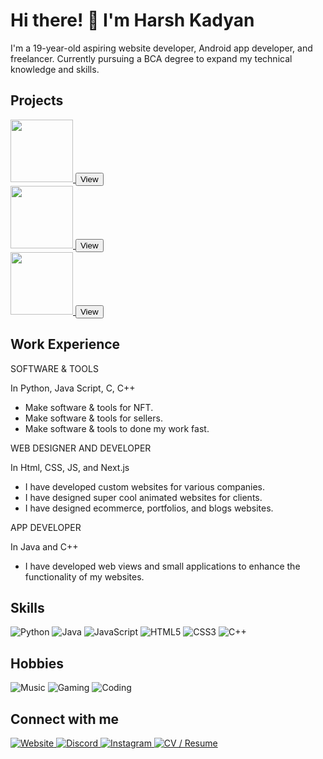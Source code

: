 <!DOCTYPE html>
<html>
<head>
  <meta charset="UTF-8">
  <link rel="stylesheet" type="text/css" href="styles.css">
</head>
<body>
  <h1 class="profile-title">Hi there! 👋 I'm Harsh Kadyan</h1>
  <p>I'm a 19-year-old aspiring website developer, Android app developer, and freelancer. Currently pursuing a BCA degree to expand my technical knowledge and skills.</p>

<h2>Projects</h2>
  <div class="project-images-container">
    <div class="project-image">
      <a href="https://cdn.discordapp.com/attachments/1105431921770639400/1159184375196418108/work1.jpg?ex=651ef613&is=651da493&hm=b2f6f2f5edee432d8fe1b8ecb26985233223d86ee6218f2d6ddaf89fd05d89b0&">
        <div class="image-container">
          <img src="https://cdn.discordapp.com/attachments/1105431921770639400/1159184375196418108/work1.jpg?ex=651ef613&is=651da493&hm=b2f6f2f5edee432d8fe1b8ecb26985233223d86ee6218f2d6ddaf89fd05d89b0&" width="100" height="100">
          <button class="view-button">View</button>
        </div>
      </a>
    </div>
    <div class="project-image">
      <a href="https://cdn.discordapp.com/attachments/1105431921770639400/1159184376463097868/work11.png?ex=651ef613&is=651da493&hm=c844966914859c69afca8338b01bbb6742cce12844f5ee603a5635f57f69f824&">
        <div class="image-container">
          <img src="https://cdn.discordapp.com/attachments/1105431921770639400/1159184376463097868/work11.png?ex=651ef613&is=651da493&hm=c844966914859c69afca8338b01bbb6742cce12844f5ee603a5635f57f69f824&" width="100" height="100">
          <button class="view-button">View</button>
        </div>
      </a>
    </div>
    <div class="project-image">
      <a href="https://cdn.discordapp.com/attachments/1105431921770639400/1159184376114978836/work3.jpg?ex=651ef613&is=651da493&hm=96ed7bc04a173cce69f9d1d3cd7b65bf75ebba37f377c7074e01a78aebe765e2&">
        <div class="image-container">
          <img src="https://cdn.discordapp.com/attachments/1105431921770639400/1159184376114978836/work3.jpg?ex=651ef613&is=651da493&hm=96ed7bc04a173cce69f9d1d3cd7b65bf75ebba37f377c7074e01a78aebe765e2&" width="100" height="100">
          <button class="view-button">View</button>
        </div>
      </a>
    </div>
  </div>

  <h2>Work Experience</h2>
<div class="experience-text">
  <p>SOFTWARE & TOOLS</p>
  <p>In Python, Java Script, C, C++</p>
  <ul>
    <li>Make software & tools for NFT.</li>
    <li>Make software & tools for sellers.</li>
    <li>Make software & tools to done my work fast.</li>
  </ul>
</div>
<div class="experience-text">
  <p>WEB DESIGNER AND DEVELOPER</p>
  <p>In Html, CSS, JS, and Next.js</p>
  <ul>
    <li>I have developed custom websites for various companies.</li>
    <li>I have designed super cool animated websites for clients.</li>
    <li>I have designed ecommerce, portfolios, and blogs websites.</li>
  </ul>
</div>
<div class="experience-text">
  <p>APP DEVELOPER</p>
  <p>In Java and C++</p>
  <ul>
    <li>I have developed web views and small applications to enhance the functionality of my websites.</li>
  </ul>
</div>

  <h2>Skills</h2>
  <div class="skills-hobbies">
    <img src="https://img.shields.io/badge/-Python-black?style=flat&logo=python" alt="Python" class="skill-badge">
    <img src="https://img.shields.io/badge/-Java-black?style=flat&logo=java" alt="Java" class="skill-badge">
    <img src="https://img.shields.io/badge/-JavaScript-black?style=flat&logo=javascript" alt="JavaScript" class="skill-badge">
    <img src="https://img.shields.io/badge/-HTML5-E34F26?style=flat&logo=html5&logoColor=white" alt="HTML5" class="skill-badge">
    <img src="https://img.shields.io/badge/-CSS3-1572B6?style=flat&logo=css3" alt="CSS3" class="skill-badge">
    <img src="https://img.shields.io/badge/-C++-00599C?style=flat&logo=c" alt="C++" class="skill-badge">
  </div>

  <h2>Hobbies</h2>
  <div class="skills-hobbies">
    <img src="https://img.shields.io/badge/-Music-black?style=flat&logo=spotify" alt="Music" class="hobby-badge">
    <img src="https://img.shields.io/badge/-Gaming-black?style=flat&logo=nintendo-switch" alt="Gaming" class="hobby-badge">
    <img src="https://img.shields.io/badge/-Coding-black?style=flat&logo=visual-studio-code" alt="Coding" class="hobby-badge">
  </div>

  <h2>Connect with me</h2>
  <a href="http://harshtech.me/">
    <img src="https://img.shields.io/badge/-Website-47CCCC?style=flat&logo=Google-Chrome&logoColor=white" alt="Website">
  </a>
  <a href="https://discord.com/users/271140080188522497">
    <img src="https://img.shields.io/badge/-Discord-7289DA?style=flat&logo=discord&logoColor=white" alt="Discord">
  </a>
  <a href="https://www.instagram.com/ig.harsh_07/">
    <img src="https://img.shields.io/badge/-Instagram-E4405F?style=flat&logo=instagram&logoColor=white" alt="Instagram">
  </a>
  <a href="https://harshtech.me/cv.html">
    <img src="https://img.shields.io/badge/-CV-0A66C2?style=flat&logo=cv&logoColor=white" alt="CV / Resume">
  </a>

</body>
</html>
